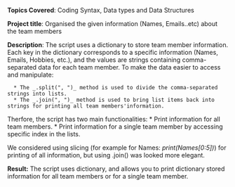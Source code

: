 **Topics Covered**: Coding Syntax, Data types and Data Structures 

**Project title**: Organised the given information (Names, Emails..etc) about the team members 

**Description**: The script uses a dictionary to store team member information. Each key in the dictionary corresponds to a specific information (Names, Emails, Hobbies, etc.), and the values are strings containing comma-separated data for each team member.
To make the data easier to access and manipulate:

      * The _.split(", ")_ method is used to divide the comma-separated strings into lists.
      * The _.join(", ")_ method is used to bring list items back into strings for printing all team members'information.

Therfore, the script has two main functionalities:
      * Print information for all team members.
      * Print information for a single team member by accessing specific index in the lists.

We considered using slicing (for example for Names: _print(Names[0:5])_) for printing of all information, but using .join() was looked more elegant.

**Result:** The script uses dictionary, and allows you to print dictionary stored information for all team members or for a single team member.

